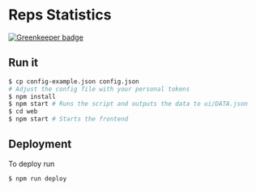 # Reps Statistics

[![Greenkeeper badge](https://badges.greenkeeper.io/MichaelKohler/reps-stats.svg)](https://greenkeeper.io/)

## Run it

```bash
$ cp config-example.json config.json
# Adjust the config file with your personal tokens
$ npm install
$ npm start # Runs the script and outputs the data to ui/DATA.json
$ cd web
$ npm start # Starts the frontend
```
## Deployment

To deploy run

```bash
$ npm run deploy
```
